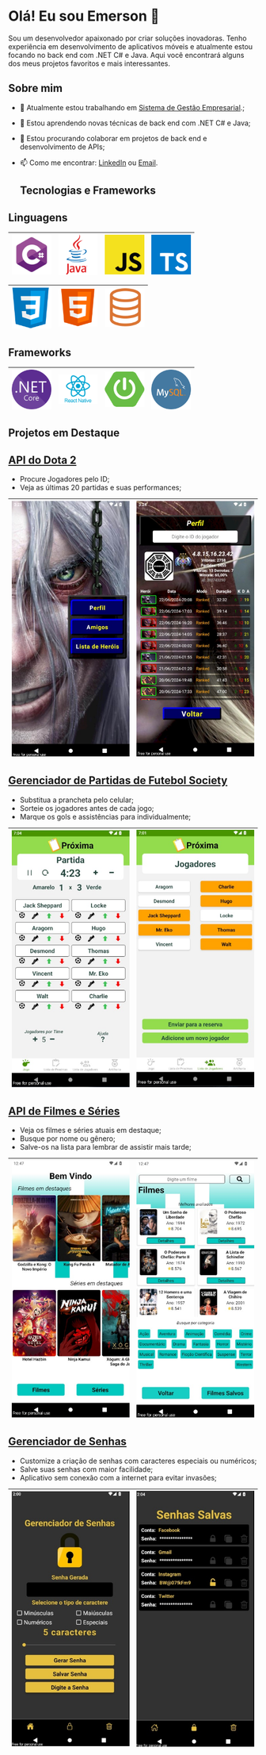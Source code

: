 # Olá! Eu sou Emerson 👋

Sou um desenvolvedor apaixonado por criar soluções inovadoras. Tenho experiência em desenvolvimento de aplicativos móveis e atualmente estou focando no back end com .NET C# e Java. Aqui você encontrará alguns dos meus projetos favoritos e mais interessantes.

## Sobre mim
- 🔭 Atualmente estou trabalhando em [Sistema de Gestão Empresarial](https://github.com/Emerson2342/gestao-empresarial).;
- 🌱 Estou aprendendo novas técnicas de back end com .NET C# e Java;
- 👯 Estou procurando colaborar em projetos de back end e desenvolvimento de APIs;
- 📫 Como me encontrar: [LinkedIn](https://www.linkedin.com/in/emersonribeiro2342/) ou [Email](mailto:lyncoln_erc@hotmail.com).

  ## Tecnologias e Frameworks

## Linguagens
| <img src="png/c.png" width="80" height="auto"> | <img src="png/java.png" width="80" height="auto">| <img src="png/javascript.png" width="80" height="auto">| <img src="png/typescript.png" width="80" height="auto"> |
|:---:|:---:|:---:|:---:|

| <img src="png/css.png" width="80" height="auto"> | <img src="png/html.png" width="80" height="auto">| <img src="png/sql.png" width="80" height="auto"> |
|:---:|:---:|:---:|

## Frameworks

| <img src="png/.net.png" width="80" height="auto"> | <img src="png/reactNative.png" width="80" height="auto"> | <img src="png/spring-boot.png" width="80" height="auto">   | <img src="png/mysql.png" width="80" height="auto"> |
|:---:|:---:|:---:|:---:|


## Projetos em Destaque

## [API do Dota 2](https://github.com/Emerson2342/dota2)
- Procure Jogadores pelo ID;
- Veja as últimas 20 partidas e suas performances;
  

|<img src="https://raw.githubusercontent.com/Emerson2342/dota2/main/assets/home.jpg" width="250" height="auto"> | <img src="https://raw.githubusercontent.com/Emerson2342/dota2/main/assets/player.jpg" width="250" height="auto">|
|:---:|:---:|


## [Gerenciador de Partidas de Futebol Society](https://github.com/Emerson2342/proxima-futebol) 
- Substitua a prancheta pelo celular;
- Sorteie os jogadores antes de cada jogo;
- Marque os gols e assistências para individualmente;


|<img src="https://raw.githubusercontent.com/Emerson2342/proxima-futebol/main/Imagens/partida.jpeg" width="250" height="auto"> | <img src="https://raw.githubusercontent.com/Emerson2342/proxima-futebol/main/Imagens/listaGeral.jpeg" width="250" height="auto">|
|:---:|:---:|

## [API de Filmes e Séries](https://github.com/Emerson2342/apI-filmes) 
- Veja os filmes e séries atuais em destaque;
- Busque por nome ou gênero;
- Salve-os na lista para lembrar de assistir mais tarde;  

|<img src="https://raw.githubusercontent.com/Emerson2342/API-filmes/main/Images/home.jpg" width="250" height="auto"> | <img src="https://raw.githubusercontent.com/Emerson2342/API-filmes/main/Images/filmes.jpg" width="250" height="auto">|
|:---:|:---:|

## [Gerenciador de Senhas](https://github.com/Emerson2342/gerador-senha/) 
- Customize a criação de senhas com caracteres especiais ou numéricos;
- Salve suas senhas com maior facilidade;
- Aplicativo sem conexão com a internet para evitar invasões;  

|<img src="https://raw.githubusercontent.com/Emerson2342/gerador-senha/main/Imagens/PaginaPrincipal.jpeg" width="250" height="auto"> | <img src="https://raw.githubusercontent.com/Emerson2342/gerador-senha/main/Imagens/Senhas.jpeg" width="250" height="auto">|
|:---:|:---:|
